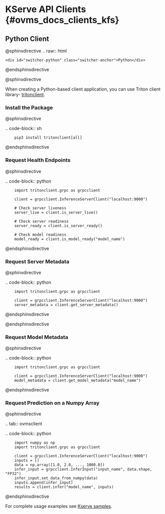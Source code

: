 # KServe API Clients {#ovms_docs_clients_kfs}

## Python Client

@sphinxdirective
.. raw:: html

    <div id="switcher-python" class="switcher-anchor">Python</div>
@endsphinxdirective

@sphinxdirective

When creating a Python-based client application, you can use Triton client library- [tritonclient](https://pypi.org/project/tritonclient/).

### Install the Package
@sphinxdirective

.. code-block:: sh

        pip3 install tritonclient[all] 

@endsphinxdirective

### Request Health Endpoints

@sphinxdirective

.. code-block:: python

        import tritonclient.grpc as grpcclient

        client = grpcclient.InferenceServerClient("localhost:9000")

        # Check server liveness
        server_live = client.is_server_live()

        # Check server readiness
        server_ready = client.is_server_ready()

        # Check model readiness
        model_ready = client.is_model_ready("model_name")


@endsphinxdirective

### Request Server Metadata

@sphinxdirective

.. code-block:: python

        import tritonclient.grpc as grpcclient

        client = grpcclient.InferenceServerClient("localhost:9000")
        server_metadata = client.get_server_metadata()
        
@endsphinxdirective


@endsphinxdirective

### Request Model Metadata

@sphinxdirective

.. code-block:: python

        import tritonclient.grpc as grpcclient

        client = grpcclient.InferenceServerClient("localhost:9000")
        model_metadata = client.get_model_metadata("model_name")
        
@endsphinxdirective

### Request Prediction on a Numpy Array

@sphinxdirective

.. tab:: ovmsclient

.. code-block:: python

        import numpy as np
        import tritonclient.grpc as grpcclient

        client = grpcclient.InferenceServerClient("localhost:9000")
        inputs = []
        data = np.array([1.0, 2.0, ..., 1000.0])
        infer_input = grpcclient.InferInput("input_name", data.shape, "FP32")
        infer_input.set_data_from_numpy(data)
        inputs.append(infer_input)
        results = client.infer("model_name", inputs)


@endsphinxdirective

For complete usage examples see [Kserve samples](https://github.com/openvinotoolkit/model_server/tree/develop/client/python/kserve-api/samples).
